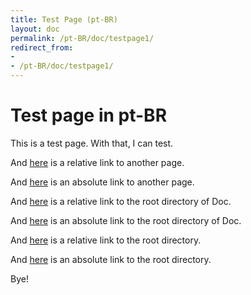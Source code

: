 ```yaml
---
title: Test Page (pt-BR)
layout: doc
permalink: /pt-BR/doc/testpage1/
redirect_from:
- 
- /pt-BR/doc/testpage1/
---
```


Test page in pt-BR
==================

This is a test page.
With that, I can test.

And [here][aaa] is a relative link to another page.

And [here][bbb] is an absolute link to another page.

And [here][ccc] is a relative link to the root directory of Doc.

And [here][ddd] is an absolute link to the root directory of Doc.

And [here][eee] is a relative link to the root directory.

And [here][fff] is an absolute link to the root directory.

Bye!

[aaa]: ../testpage2/
[bbb]: /pt-BR/doc/testpage2/
[ccc]: ../
[ddd]: /pt-BR/doc/
[eee]: ../../
[fff]: /pt-BR/
